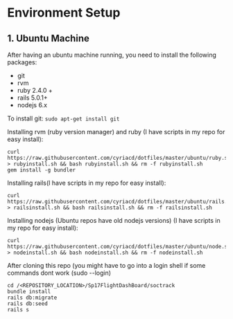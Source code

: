 # Environment Setup

## 1. Ubuntu Machine
After having an ubuntu machine running, you need to install the following packages:
- git
- rvm
- ruby 2.4.0 + 
- rails 5.0.1+
- nodejs 6.x

To install git:
``` sudo apt-get install git ```

Installing rvm (ruby version manager) and ruby (I have scripts in my repo for easy install):
```
curl https://raw.githubusercontent.com/cyriacd/dotfiles/master/ubuntu/ruby.sh > rubyinstall.sh && bash rubyinstall.sh && rm -f rubyinstall.sh
gem install -g bundler
```
Installing rails(I have scripts in my repo for easy install):
```
curl https://raw.githubusercontent.com/cyriacd/dotfiles/master/ubuntu/rails.sh > railsinstall.sh && bash railsinstall.sh && rm -f railsinstall.sh
```
Installing nodejs (Ubuntu repos have old nodejs versions) (I have scripts in my repo for easy install):
```
curl https://raw.githubusercontent.com/cyriacd/dotfiles/master/ubuntu/node.sh > nodeinstall.sh && bash nodeinstall.sh && rm -f nodeinstall.sh
```


After cloning this repo (you might have to go into a login shell if some commands dont work (sudo --login)
```
cd /<REPOSITORY_LOCATION>/Sp17FlightDashBoard/soctrack
bundle install
rails db:migrate
rails db:seed
rails s
 ```
  
